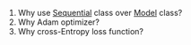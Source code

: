 1. Why use [Sequential](https://keras.io/api/models/sequential/) class over [Model](https://keras.io/api/models/model/) class?
2. Why Adam optimizer?
3. Why cross-Entropy loss function?
